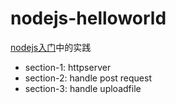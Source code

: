# nodejs-helloworld

[nodejs入门](http://www.nodebeginner.org/index-zh-cn.html)中的实践

* section-1: httpserver
* section-2: handle post request
* section-3: handle uploadfile